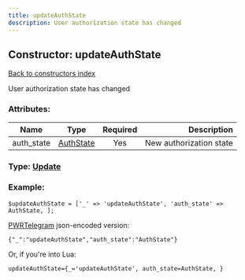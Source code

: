 ```yaml
---
title: updateAuthState
description: User authorization state has changed
---
```

## Constructor: updateAuthState  
[Back to constructors index](index.md)



User authorization state has changed

### Attributes:

| Name     |    Type       | Required | Description |
|----------|:-------------:|:--------:|------------:|
|auth\_state|[AuthState](../types/AuthState.md) | Yes|New authorization state|



### Type: [Update](../types/Update.md)


### Example:

```
$updateAuthState = ['_' => 'updateAuthState', 'auth_state' => AuthState, ];
```  

[PWRTelegram](https://pwrtelegram.xyz) json-encoded version:

```
{"_":"updateAuthState","auth_state":"AuthState"}
```


Or, if you're into Lua:  


```
updateAuthState={_='updateAuthState', auth_state=AuthState, }

```


